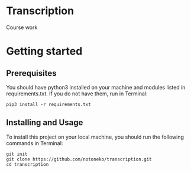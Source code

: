 # Transcription
Course work 

# Getting started
## Prerequisites
You should have python3 installed on your machine and modules listed in requirements.txt. If you do not have them, run in Terminal:

```
pip3 install -r requirements.txt
```

## Installing and Usage
To install this project on your local machine, you should run the following commands in Terminal:

```
git init
git clone https://github.com/notoneko/transcription.git
cd transcription
```

